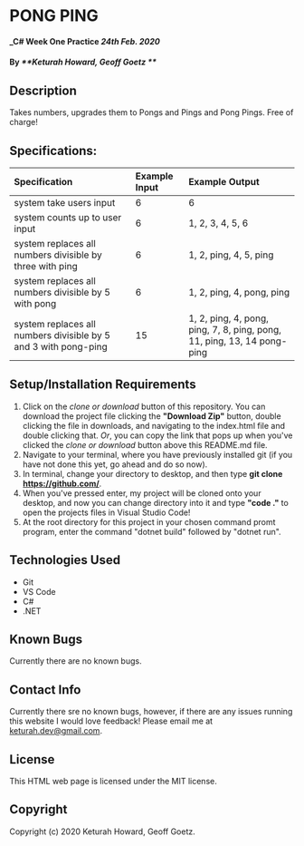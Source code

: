 # PONG PING

#### _C# Week One Practice _24th Feb. 2020_

#### By _**Keturah Howard, Geoff Goetz **_

## Description

Takes numbers, upgrades them to Pongs and Pings and Pong Pings. Free of charge!

## Specifications:


| Specification | Example Input | Example Output |
| :------------- |:-------------| :-------------------|
| system take users input | 6 | 6 |
| system counts up to user input | 6 | 1, 2, 3, 4, 5, 6 |
| system replaces all numbers divisible by three with ping | 6 | 1, 2, ping, 4, 5, ping |
| system replaces all numbers divisible by 5 with pong | 6 | 1, 2, ping, 4, pong, ping |
| system replaces all numbers divisible by 5 and 3 with pong-ping | 15 | 1, 2, ping, 4, pong, ping, 7, 8, ping, pong, 11, ping, 13, 14 pong-ping |






## Setup/Installation Requirements

  1. Click on the *clone or download* button of this repository. You can download the project file clicking the **"Download Zip"** button, double clicking the file in downloads, and navigating to the index.html file and double clicking that. *Or*, you can copy the link that pops up when you've clicked the *clone or download* button above this README.md file.
  2. Navigate to your terminal, where you have previously installed git (if you have not done this yet, go ahead and do so now).
  3. In terminal, change your directory to desktop, and then type **git clone https://github.com/**.
  4. When you've pressed enter, my project will be cloned onto your desktop, and now you can change directory into it and type **"code ."** to open the projects files in Visual Studio Code!
  5. At the root directory for this project in your chosen command promt program, enter the command "dotnet build" followed by "dotnet run".

## Technologies Used

* Git
* VS Code
* C#
* .NET


## Known Bugs
Currently there are no known bugs. 

## Contact Info 
Currently there sre no known bugs, however, if there are any issues running this website I would love feedback! Please email me at keturah.dev@gmail.com.

## License

This HTML web page is licensed under the MIT license.

## Copyright

Copyright (c) 2020 Keturah Howard, Geoff Goetz.